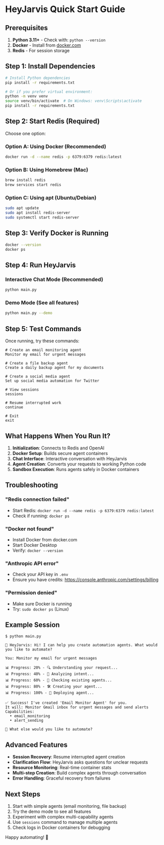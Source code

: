 # HeyJarvis Quick Start Guide

## Prerequisites

1. **Python 3.11+** - Check with: `python --version`
2. **Docker** - Install from [docker.com](https://docker.com)
3. **Redis** - For session storage

## Step 1: Install Dependencies

```bash
# Install Python dependencies
pip install -r requirements.txt

# Or if you prefer virtual environment:
python -m venv venv
source venv/bin/activate  # On Windows: venv\Scripts\activate
pip install -r requirements.txt
```

## Step 2: Start Redis (Required)

Choose one option:

### Option A: Using Docker (Recommended)
```bash
docker run -d --name redis -p 6379:6379 redis:latest
```

### Option B: Using Homebrew (Mac)
```bash
brew install redis
brew services start redis
```

### Option C: Using apt (Ubuntu/Debian)
```bash
sudo apt update
sudo apt install redis-server
sudo systemctl start redis-server
```

## Step 3: Verify Docker is Running

```bash
docker --version
docker ps
```

## Step 4: Run HeyJarvis

### Interactive Chat Mode (Recommended)
```bash
python main.py
```

### Demo Mode (See all features)
```bash
python main.py --demo
```

## Step 5: Test Commands

Once running, try these commands:

```
# Create an email monitoring agent
Monitor my email for urgent messages

# Create a file backup agent
Create a daily backup agent for my documents

# Create a social media agent
Set up social media automation for Twitter

# View sessions
sessions

# Resume interrupted work
continue

# Exit
exit
```

## What Happens When You Run It?

1. **Initialization**: Connects to Redis and OpenAI
2. **Docker Setup**: Builds secure agent containers
3. **Chat Interface**: Interactive conversation with HeyJarvis
4. **Agent Creation**: Converts your requests to working Python code
5. **Sandbox Execution**: Runs agents safely in Docker containers

## Troubleshooting

### "Redis connection failed"
- Start Redis: `docker run -d --name redis -p 6379:6379 redis:latest`
- Check if running: `docker ps`

### "Docker not found"
- Install Docker from docker.com
- Start Docker Desktop
- Verify: `docker --version`

### "Anthropic API error"
- Check your API key in `.env`
- Ensure you have credits: https://console.anthropic.com/settings/billing

### "Permission denied"
- Make sure Docker is running
- Try: `sudo docker ps` (Linux)

## Example Session

```
$ python main.py

💬 HeyJarvis: Hi! I can help you create automation agents. What would you like to automate?

You: Monitor my email for urgent messages

📊 Progress: 20% - 🔍 Understanding your request...
📊 Progress: 40% - 🤔 Analyzing intent...
📊 Progress: 60% - 🔎 Checking existing agents...
📊 Progress: 80% - 🛠️ Creating your agent...
📊 Progress: 100% - 🚀 Deploying agent...

✅ Success! I've created 'Email Monitor Agent' for you.
It will: Monitor Gmail inbox for urgent messages and send alerts
Capabilities:
  • email_monitoring
  • alert_sending

💬 What else would you like to automate?
```

## Advanced Features

- **Session Recovery**: Resume interrupted agent creation
- **Clarification Flow**: HeyJarvis asks questions for unclear requests
- **Resource Monitoring**: Real-time container stats
- **Multi-step Creation**: Build complex agents through conversation
- **Error Handling**: Graceful recovery from failures

## Next Steps

1. Start with simple agents (email monitoring, file backup)
2. Try the demo mode to see all features
3. Experiment with complex multi-capability agents
4. Use `sessions` command to manage multiple agents
5. Check logs in Docker containers for debugging

Happy automating! 🚀